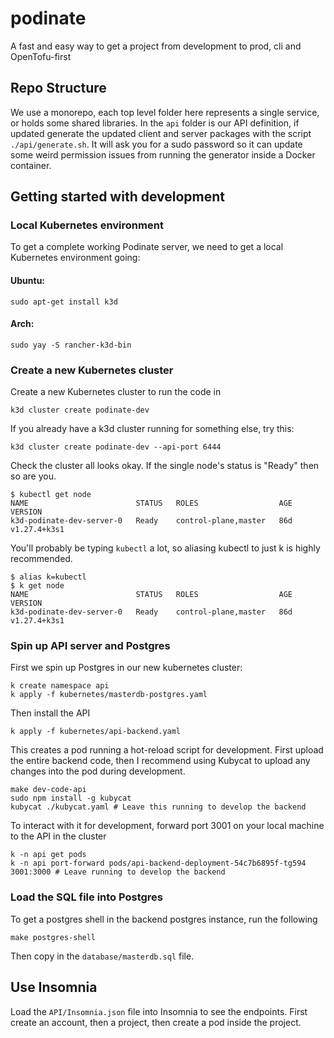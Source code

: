 # podinate
A fast and easy way to get a project from development to prod, cli and OpenTofu-first 

## Repo Structure
We use a monorepo, each top level folder here represents a single service, or holds some shared libraries. In the `api` folder is our API definition, if updated generate the updated client and server packages with the script `./api/generate.sh`. It will ask you for a sudo password so it can update some weird permission issues from running the generator inside a Docker container. 

## Getting started with development

### Local Kubernetes environment
To get a complete working Podinate server, we need to get a local Kubernetes environment going:
#### Ubuntu:
```
sudo apt-get install k3d
```
#### Arch:
```
sudo yay -S rancher-k3d-bin
```

### Create a new Kubernetes cluster
Create a new Kubernetes cluster to run the code in
```
k3d cluster create podinate-dev
```
If you already have a k3d cluster running for something else, try this: 
```
k3d cluster create podinate-dev --api-port 6444
```
Check the cluster all looks okay. If the single node's status is "Ready" then so are you. 
```
$ kubectl get node 
NAME                        STATUS   ROLES                  AGE   VERSION
k3d-podinate-dev-server-0   Ready    control-plane,master   86d   v1.27.4+k3s1
```
You'll probably be typing `kubectl` a lot, so aliasing kubectl to just k is highly recommended.
```
$ alias k=kubectl
$ k get node
NAME                        STATUS   ROLES                  AGE   VERSION
k3d-podinate-dev-server-0   Ready    control-plane,master   86d   v1.27.4+k3s1
```


### Spin up API server and Postgres
First we spin up Postgres in our new kubernetes cluster: 
```
k create namespace api
k apply -f kubernetes/masterdb-postgres.yaml
```
Then install the API
```
k apply -f kubernetes/api-backend.yaml

```
This creates a pod running a hot-reload script for development. First upload the entire backend code, then I recommend using Kubycat to upload any changes into the pod during development. 
```
make dev-code-api
sudo npm install -g kubycat
kubycat ./kubycat.yaml # Leave this running to develop the backend 
```


To interact with it for development, forward port 3001 on your local machine to the API in the cluster
```
k -n api get pods
k -n api port-forward pods/api-backend-deployment-54c7b6895f-tg594 3001:3000 # Leave running to develop the backend
```


### Load the SQL file into Postgres
To get a postgres shell in the backend postgres instance, run the following
```
make postgres-shell
```
Then copy in the `database/masterdb.sql` file. 

## Use Insomnia
Load the `API/Insomnia.json` file into Insomnia to see the endpoints. First create an account, then a project, then create a pod inside the project. 